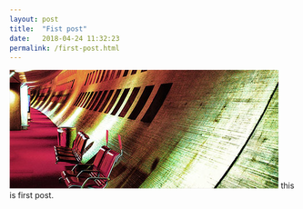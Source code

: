 ```yaml
---
layout: post
title:  "Fist post"
date:   2018-04-24 11:32:23
permalink: /first-post.html
---
```

<span class="image featured"><img src="/images/pic02.jpg" alt=""></span>
this is first post.